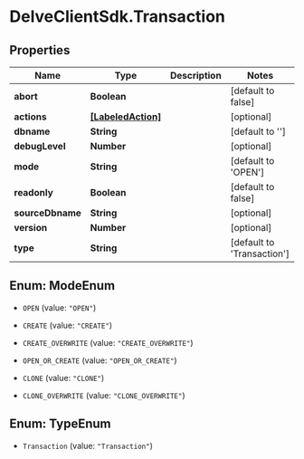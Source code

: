 # DelveClientSdk.Transaction

## Properties

Name | Type | Description | Notes
------------ | ------------- | ------------- | -------------
**abort** | **Boolean** |  | [default to false]
**actions** | [**[LabeledAction]**](LabeledAction.md) |  | [optional] 
**dbname** | **String** |  | [default to &#39;&#39;]
**debugLevel** | **Number** |  | [optional] 
**mode** | **String** |  | [default to &#39;OPEN&#39;]
**readonly** | **Boolean** |  | [default to false]
**sourceDbname** | **String** |  | [optional] 
**version** | **Number** |  | [optional] 
**type** | **String** |  | [default to &#39;Transaction&#39;]



## Enum: ModeEnum


* `OPEN` (value: `"OPEN"`)

* `CREATE` (value: `"CREATE"`)

* `CREATE_OVERWRITE` (value: `"CREATE_OVERWRITE"`)

* `OPEN_OR_CREATE` (value: `"OPEN_OR_CREATE"`)

* `CLONE` (value: `"CLONE"`)

* `CLONE_OVERWRITE` (value: `"CLONE_OVERWRITE"`)





## Enum: TypeEnum


* `Transaction` (value: `"Transaction"`)




